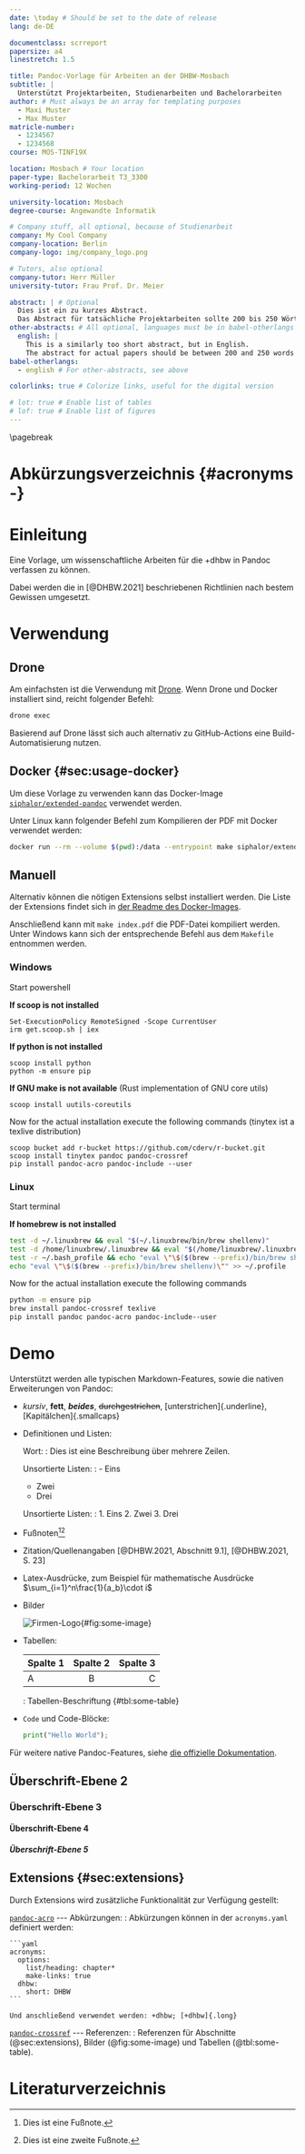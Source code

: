 ```yaml
---
date: \today # Should be set to the date of release
lang: de-DE

documentclass: scrreport
papersize: a4
linestretch: 1.5

title: Pandoc-Vorlage für Arbeiten an der DHBW-Mosbach
subtitle: |
  Unterstützt Projektarbeiten, Studienarbeiten und Bachelorarbeiten
author: # Must always be an array for templating purposes
  - Maxi Muster
  - Max Muster
matricle-number:
  - 1234567
  - 1234568
course: MOS-TINF19X

location: Mosbach # Your location
paper-type: Bachelorarbeit T3_3300
working-period: 12 Wochen

university-location: Mosbach
degree-course: Angewandte Informatik

# Company stuff, all optional, because of Studienarbeit
company: My Cool Company
company-location: Berlin
company-logo: img/company_logo.png

# Tutors, also optional
company-tutor: Herr Müller
university-tutor: Frau Prof. Dr. Meier

abstract: | # Optional
  Dies ist ein zu kurzes Abstract.
  Das Abstract für tatsächliche Projektarbeiten sollte 200 bis 250 Wörter lang sein.
other-abstracts: # All optional, languages must be in babel-otherlangs
  english: |
    This is a similarly too short abstract, but in English.
    The abstract for actual papers should be between 200 and 250 words in length.
babel-otherlangs:
  - english # For other-abstracts, see above

colorlinks: true # Colorize links, useful for the digital version

# lot: true # Enable list of tables
# lof: true # Enable list of figures
---
```


\pagebreak

# Abkürzungsverzeichnis {#acronyms -}

# Einleitung

Eine Vorlage, um wissenschaftliche Arbeiten für die +dhbw in Pandoc verfassen zu können.

Dabei werden die in [@DHBW.2021] beschriebenen Richtlinien nach bestem Gewissen umgesetzt.

# Verwendung

## Drone

Am einfachsten ist die Verwendung mit [Drone](https://drone.io).
Wenn Drone und Docker installiert sind, reicht folgender Befehl:

```sh
drone exec
```

Basierend auf Drone lässt sich auch alternativ zu GitHub-Actions eine Build-Automatisierung nutzen.

## Docker {#sec:usage-docker}

Um diese Vorlage zu verwenden kann das Docker-Image [`siphalor/extended-pandoc`][docker-image] verwendet werden.

Unter Linux kann folgender Befehl zum Kompilieren der PDF mit Docker verwendet werden:

```sh
docker run --rm --volume $(pwd):/data --entrypoint make siphalor/extended-pandoc
``` 

## Manuell

Alternativ können die nötigen Extensions selbst installiert werden.
Die Liste der Extensions findet sich in [der Readme des Docker-Images][docker-image].

Anschließend kann mit `make index.pdf` die PDF-Datei kompiliert werden.
Unter Windows kann sich der entsprechende Befehl aus dem `Makefile` entnommen werden.

### Windows

Start powershell

**If scoop is not installed**
```pwsh
Set-ExecutionPolicy RemoteSigned -Scope CurrentUser
irm get.scoop.sh | iex
```

**If python is not installed**
```pwsh
scoop install python
python -m ensure pip
```

**If GNU make is not available** (Rust implementation of GNU core utils)
```pwsh
scoop install uutils-coreutils
```

Now for the actual installation execute the following commands (tinytex ist a texlive distribution)
```pwsh 
scoop bucket add r-bucket https://github.com/cderv/r-bucket.git
scoop install tinytex pandoc pandoc-crossref
pip install pandoc-acro pandoc-include --user
```

### Linux

Start terminal

**If homebrew is not installed**
```bash
test -d ~/.linuxbrew && eval "$(~/.linuxbrew/bin/brew shellenv)"
test -d /home/linuxbrew/.linuxbrew && eval "$(/home/linuxbrew/.linuxbrew/bin/brew shellenv)"
test -r ~/.bash_profile && echo "eval \"\$($(brew --prefix)/bin/brew shellenv)\"" >> ~/.bash_profile
echo "eval \"\$($(brew --prefix)/bin/brew shellenv)\"" >> ~/.profile
```

Now for the actual installation execute the following commands
```bash
python -m ensure pip
brew install pandoc-crossref texlive
pip install pandoc pandoc-acro pandoc-include--user
```

[docker-image]: https://hub.docker.com/r/siphalor/extended-pandoc

# Demo

Unterstützt werden alle typischen Markdown-Features, sowie die nativen Erweiterungen von Pandoc:

- *kursiv*, **fett**, ***beides***, ~~durchgestrichen~~, [unterstrichen]{.underline}, [Kapitälchen]{.smallcaps}
- Definitionen und Listen:

  Wort:
  : Dies ist eine Beschreibung
    über mehrere Zeilen.

  Unsortierte Listen:
  : - Eins
  - Zwei
  - Drei

  Unsortierte Listen:
  : 1. Eins
  2. Zwei
  3. Drei

- Fußnoten[^footnote-a][^footnote-b]

[^footnote-a]: Dies ist eine Fußnote.
[^footnote-b]: Dies ist eine zweite Fußnote.

- Zitation/Quellenangaben [@DHBW.2021, Abschnitt 9.1], [@DHBW.2021, S. 23]

- Latex-Ausdrücke, zum Beispiel für mathematische Ausdrücke $\sum_{i=1}^n\frac{1}{a_b}\cdot i$

- Bilder

  ![Firmen-Logo](img/company_logo.png){#fig:some-image}

- Tabellen:

  | Spalte 1 | Spalte 2 | Spalte 3 |
  | :------- | :------: | -------: |
  | A        |    B     |        C |
  : Tabellen-Beschriftung {#tbl:some-table}

- `Code` und Code-Blöcke:

  ```python
  print("Hello World");
  ```

Für weitere native Pandoc-Features, siehe [die offizielle Dokumentation](https://pandoc.org/MANUAL.html).

## Überschrift-Ebene 2

### Überschrift-Ebene 3

#### Überschrift-Ebene 4

##### Überschrift-Ebene 5

## Extensions {#sec:extensions}

Durch Extensions wird zusätzliche Funktionalität zur Verfügung gestellt:

[`pandoc-acro`](https://github.com/kprussing/pandoc-acro) --- Abkürzungen:
: Abkürzungen können in der `acronyms.yaml` definiert werden:

    ```yaml
    acronyms:
      options:
        list/heading: chapter*
        make-links: true
      dhbw:
        short: DHBW
    ```
  
    Und anschließend verwendet werden: +dhbw; [+dhbw]{.long}

[`pandoc-crossref`](https://github.com/lierdakil/pandoc-crossref) --- Referenzen:
: Referenzen für Abschnitte (@sec:extensions), Bilder (@fig:some-image) und Tabellen (@tbl:some-table).


# Literaturverzeichnis
<!-- Leave emtpy, this is where the literature goes -->

<!-- vim: set spelllang=de-DE syn=pandoc : -->
